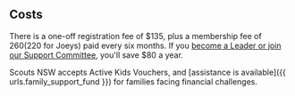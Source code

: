 ## Costs

There is a one-off registration fee of $135, plus a membership fee of $260 ($220 for Joeys)
paid every six months.
If you [become a Leader or join our Support Committee](/volunteering/), you'll save $80 a year.

Scouts NSW accepts Active Kids Vouchers, and [assistance is available]({{ urls.family_support_fund }})
for families facing financial challenges.
